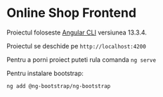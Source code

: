 # Online Shop  Frontend

Proiectul foloseste [Angular CLI](https://github.com/angular/angular-cli) versiunea 13.3.4. <br />

Proiectul se deschide pe `http://localhost:4200` <br />

Pentru a porni proiect puteti rula comanda `ng serve` <br />

Pentru instalare bootstrap:  
```
ng add @ng-bootstrap/ng-bootstrap
```
